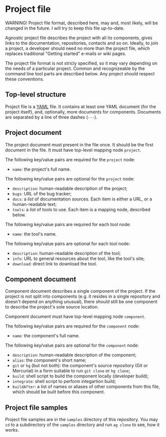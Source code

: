 
# Project file

WARNING! Project file format, described here, may and, most likely, will be changed in the future. I will try to keep this file up-to-date.

Agnostic project file describes the project with all its components, gives links to the documentation, repositories, contacts and so on. Ideally, to join a project, a developer should need no more than the project file, which replaces traditional "Getting started" e-mails or wiki pages.

The project file format is not stricly specified, so it may vary depending on the needs of a particular project. Common and recognizeable by the command line tool parts are described below. Any project should respect these conventions. 

## Top-level structure

Project file is a [YAML](http://www.yaml.org/spec/1.2/spec.html) file. It contains at least one YAML document (for the project itself), and, optionally, more documents for components. Documents are separated by a line of three dashes (`---`).

## Project document

The project document must present in the file once. It should be the first document in the file. It must have top-level mapping node `project`.

The following key/value pairs are required for the `project` node:

* `name`: the project's full name.

The following key/value pairs are optional for the `project` node:

* `description`: human-readable description of the project;
* `bugs`: URL of the bug tracker;
* `docs`: a *list* of documentation sources. Each item is either a URL, or a human-readable text;
* `tools`: a *list* of tools to use. Each item is a mapping node, described below.

The following key/value pairs are required for each tool node:

* `name`: the tool's name.

The following key/value pairs are optional for each tool node:

* `description`: human-readable description of the tool;
* `info`: URL to general resources about the tool, like the tool's site;
* `download`: direct link to download the tool.

## Component document

Component document describes a single component of the project. If the project is not split into components (e.g. it resides in a single repository and doesn't depend on anything unusual), there *should* still be one component to describe the project's sole source location.

Component document must have top-level mapping node `component`. 

The following key/value pairs are required for the `component` node:

* `name`: the component's full name.

The following key/value pairs are optional for the `component` node:

* `description`: human-readable description of the component;
* `alias`: the component's short name;
* `git` or `hg` (but not both): the component's source repository (Git or Mercurial) in a form suitable to run `git clone` or `hg clone`;
* `build`: shell script to build the component locally (developer build);
* `integrate`: shell script to perform integartion build;
* `buildAfter`: a list of names or aliases of other components from this file, which should be built before this component.

## Project file samples

Project file samples are in the `samples` directory of this repository. You may `cd` to a subdirectory of the `samples` directory and run `ag clone` to see, how it works. 
